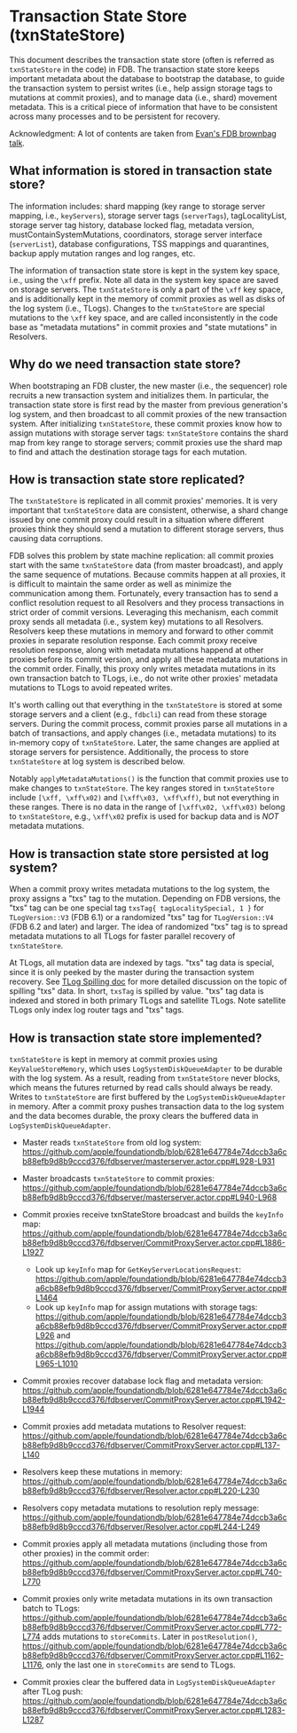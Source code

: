 # Transaction State Store (txnStateStore)

This document describes the transaction state store (often is referred as `txnStateStore` in the code) in FDB. The transaction state store keeps important metadata about the database to bootstrap the database, to guide the transaction system to persist writes (i.e., help assign storage tags to mutations at commit proxies), and to manage data (i.e., shard) movement metadata. This is a critical piece of information that have to be consistent across many processes and to be persistent for recovery.

Acknowledgment: A lot of contents are taken from [Evan's FDB brownbag talk](https://drive.google.com/file/d/15UvKiNc-jSFfDGygNmLQP_d4b14X3DAS/).

## What information is stored in transaction state store?

The information includes: shard mapping (key range to storage server mapping, i.e.,
`keyServers`), storage server tags (`serverTags`), tagLocalityList, storage server tag
history, database locked flag, metadata version, mustContainSystemMutations, coordinators,
storage server interface (`serverList`), database configurations, TSS mappings and
quarantines, backup apply mutation ranges and log ranges, etc.

The information of transaction state store is kept in the system key space, i.e., using the
`\xff` prefix. Note all data in the system key space are saved on storage servers. The
`txnStateStore` is only a part of the `\xff` key space, and is additionally kept in the
memory of commit proxies as well as disks of the log system (i.e., TLogs). Changes to
the `txnStateStore` are special mutations to the `\xff` key space, and are called
inconsistently in the code base as "metadata mutations" in commit proxies and
"state mutations" in Resolvers.

## Why do we need transaction state store?

When bootstraping an FDB cluster, the new master (i.e., the sequencer) role recruits a
new transaction system and initializes them. In particular, the transaction state store
is first read by the master from previous generation's log system, and then broadcast to
all commit proxies of the new transaction system. After initializing `txnStateStore`, these
commit proxies know how to assign mutations with storage server tags: `txnStateStore`
contains the shard map from key range to storage servers; commit proxies use the shard
map to find and attach the destination storage tags for each mutation.

## How is transaction state store replicated?

The `txnStateStore` is replicated in all commit proxies' memories. It is very important
that `txnStateStore` data are consistent, otherwise, a shard change issued by one commit
proxy could result in a situation where different proxies think they should send a
mutation to different storage servers, thus causing data corruptions.

FDB solves this problem by state machine replication: all commit proxies start with the
same `txnStateStore` data (from master broadcast), and apply the same sequence of mutations.
Because commits happen at all proxies, it is difficult to maintain the same order as well
as minimize the communication among them. Fortunately, every transaction has to send a
conflict resolution request to all Resolvers and they process transactions in strict order
of commit versions. Leveraging this mechanism, each commit proxy sends all metadata
(i.e., system key) mutations to all Resolvers. Resolvers keep these mutations in memory
and forward to other commit proxies in separate resolution response. Each commit proxy
receive resolution response, along with metadata mutations happend at other proxies before
its commit version, and apply all these metadata mutations in the commit order.
Finally, this proxy only writes metadata mutations in its own transaction batch to TLogs,
i.e., do not write other proxies' metadata mutations to TLogs to avoid repeated writes.

It's worth calling out that everything in the `txnStateStore` is stored at some storage
servers and a client (e.g., `fdbcli`) can read from these storage servers. During the
commit process, commit proxies parse all mutations in a batch of transactions, and apply
changes (i.e., metadata mutations) to its in-memory copy of `txnStateStore`. Later, the
same changes are applied at storage servers for persistence. Additionally, the process
to store `txnStateStore` at log system is described below.

Notably `applyMetadataMutations()` is the function that commit proxies use to make changes
to `txnStateStore`. The key ranges stored in `txnStateStore` include `[\xff, \xff\x02)` and
`[\xff\x03, \xff\xff)`, but not everything in these ranges. There is no data in the range
of `[\xff\x02, \xff\x03)` belong to `txnStateStore`, e.g., `\xff\x02` prefix is used for
backup data and is *NOT* metadata mutations.

## How is transaction state store persisted at log system?

When a commit proxy writes metadata mutations to the log system, the proxy assigns a
"txs" tag to the mutation. Depending on FDB versions, the "txs" tag can be one special
tag `txsTag{ tagLocalitySpecial, 1 }` for `TLogVersion::V3` (FDB 6.1) or a randomized
"txs" tag for `TLogVersion::V4` (FDB 6.2 and later) and larger. The idea of randomized
"txs" tag is to spread metadata mutations to all TLogs for faster parallel recovery of
`txnStateStore`.

At TLogs, all mutation data are indexed by tags. "txs" tag data is special, since it is
only peeked by the master during the transaction system recovery.
See [TLog Spilling doc](tlog-spilling.md.html) for more detailed discussion on the
topic of spilling "txs" data. In short, `txsTag` is spilled by value.
"txs" tag data is indexed and stored in both primary TLogs and satellite TLogs.
Note satellite TLogs only index log router tags and "txs" tags.

## How is transaction state store implemented?

`txnStateStore` is kept in memory at commit proxies using `KeyValueStoreMemory`, which
uses `LogSystemDiskQueueAdapter` to be durable with the log system. As a result, reading
from `txnStateStore` never blocks, which means the futures returned by read calls should
always be ready. Writes to `txnStateStore` are first buffered by the `LogSystemDiskQueueAdapter`
in memory. After a commit proxy pushes transaction data to the log system and the data
becomes durable, the proxy clears the buffered data in `LogSystemDiskQueueAdapter`.

* Master reads `txnStateStore` from old log system: https://github.com/apple/foundationdb/blob/6281e647784e74dccb3a6cb88efb9d8b9cccd376/fdbserver/masterserver.actor.cpp#L928-L931

* Master broadcasts `txnStateStore` to commit proxies: https://github.com/apple/foundationdb/blob/6281e647784e74dccb3a6cb88efb9d8b9cccd376/fdbserver/masterserver.actor.cpp#L940-L968

* Commit proxies receive txnStateStore broadcast and builds the `keyInfo` map: https://github.com/apple/foundationdb/blob/6281e647784e74dccb3a6cb88efb9d8b9cccd376/fdbserver/CommitProxyServer.actor.cpp#L1886-L1927
  * Look up `keyInfo` map for `GetKeyServerLocationsRequest`: https://github.com/apple/foundationdb/blob/6281e647784e74dccb3a6cb88efb9d8b9cccd376/fdbserver/CommitProxyServer.actor.cpp#L1464
  * Look up `keyInfo` map for assign mutations with storage tags: https://github.com/apple/foundationdb/blob/6281e647784e74dccb3a6cb88efb9d8b9cccd376/fdbserver/CommitProxyServer.actor.cpp#L926 and https://github.com/apple/foundationdb/blob/6281e647784e74dccb3a6cb88efb9d8b9cccd376/fdbserver/CommitProxyServer.actor.cpp#L965-L1010

* Commit proxies recover database lock flag and metadata version: https://github.com/apple/foundationdb/blob/6281e647784e74dccb3a6cb88efb9d8b9cccd376/fdbserver/CommitProxyServer.actor.cpp#L1942-L1944

* Commit proxies add metadata mutations to Resolver request: https://github.com/apple/foundationdb/blob/6281e647784e74dccb3a6cb88efb9d8b9cccd376/fdbserver/CommitProxyServer.actor.cpp#L137-L140

* Resolvers keep these mutations in memory: https://github.com/apple/foundationdb/blob/6281e647784e74dccb3a6cb88efb9d8b9cccd376/fdbserver/Resolver.actor.cpp#L220-L230

* Resolvers copy metadata mutations to resolution reply message: https://github.com/apple/foundationdb/blob/6281e647784e74dccb3a6cb88efb9d8b9cccd376/fdbserver/Resolver.actor.cpp#L244-L249

* Commit proxies apply all metadata mutations (including those from other proxies) in the commit order: https://github.com/apple/foundationdb/blob/6281e647784e74dccb3a6cb88efb9d8b9cccd376/fdbserver/CommitProxyServer.actor.cpp#L740-L770

* Commit proxies only write metadata mutations in its own transaction batch to TLogs: https://github.com/apple/foundationdb/blob/6281e647784e74dccb3a6cb88efb9d8b9cccd376/fdbserver/CommitProxyServer.actor.cpp#L772-L774 adds mutations to `storeCommits`. Later in `postResolution()`, https://github.com/apple/foundationdb/blob/6281e647784e74dccb3a6cb88efb9d8b9cccd376/fdbserver/CommitProxyServer.actor.cpp#L1162-L1176, only the last one in `storeCommits` are send to TLogs.

* Commit proxies clear the buffered data in `LogSystemDiskQueueAdapter` after TLog push: https://github.com/apple/foundationdb/blob/6281e647784e74dccb3a6cb88efb9d8b9cccd376/fdbserver/CommitProxyServer.actor.cpp#L1283-L1287
